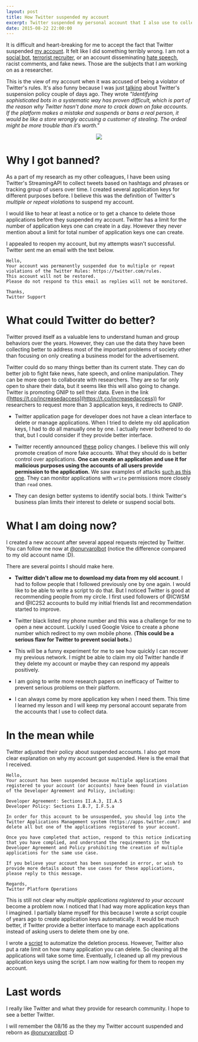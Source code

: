 ```yaml
---
layout: post
title: How Twitter suspended my account
excerpt: Twitter suspended my personal account that I also use to collect dataset for my research. I am sharing my experience and some suggestions for better execution of this process.
date: 2015-08-22 22:00:00
---
```


It is difficult and heart-breaking for me to accept the fact that Twitter suspended [my account](https://twitter.com/onurvarol).
It felt like I did something terribly wrong.
I am not a [social bot](http://www.nasdaq.com/article/twitter-bot-scandal-puts-further-pressure-on-ceo-jack-dorsey-cm763217),
[terrorist recruiter](http://www.dailymail.co.uk/news/article-4532662/ISIS-fans-celebrate-Manchester-terror-attack.html), or an account disseminating
[hate speech](http://www.huffingtonpost.com/entry/twitter-faces-hate-speech-backlash_us_5992f62ee4b0caa1687a6383),
racist comments, and fake news. Those are the subjects that I am working on as a researcher.

This is the view of my account when it was accused of being a violator of Twitter's rules. It's also funny because I was just [talking]((https://news.northeastern.edu/2017/08/spotting-a-social-bot-might-be-harder-than-you-think/)) about Twitter's suspension policy couple of days ago. They wrote _"Identifying sophisticated bots in a systematic way has proven difficult, which is part of the reason why Twitter hasn’t done more to crack down on fake accounts. If the platform makes a mistake and suspends or bans a real person, it would be like a store wrongly accusing a customer of stealing. The ordeal might be more trouble than it’s worth."_

<div style="text-align:center; width=100%;"><img src="{{ site.baseurl }}/images/twitter-suspension/picture1.png"></div>

# Why I got banned?

As a part of my research as my other colleagues, I have been using Twitter's StreamingAPI to collect tweets based on hashtags and phrases or tracking group of users over time. I created several application keys for different purposes before. I believe this was the definition of Twitter's _multiple or repeat violations_ to suspend my account.

I would like to hear at least a notice or to get a chance to delete those applications before they suspended my account. Twitter has a limit for the number of application keys one can create in a day. However they never mention about a limit for total number of application keys one can create.

I appealed to reopen my account, but my attempts wasn't successful. Twitter sent me an email with the text below.

```
Hello,
Your account was permanently suspended due to multiple or repeat violations of the Twitter Rules: https://twitter.com/rules.
This account will not be restored.
Please do not respond to this email as replies will not be monitored.

Thanks,
Twitter Support
```

# What could Twitter do better?

Twitter proved itself as a valuable lens to understand human and group behaviors over the years. However, they can use the data they have been collecting better to address most of the important problems of society other than focusing on only creating a business model for the advertisement.

Twitter could do so many things better than its current state. They can do better job to fight fake news, hate speech, and online manipulation. They can be more open to collaborate with researchers. They are so far only open to share their data, but it seems like this will also going to change. Twitter is promoting GNIP to sell their data. Even in the link ([https://t.co/increasedaccess](https://t.co/increasedaccess)) for researchers to request more than 3 application keys, it redirects to GNIP.

- Twitter application page for developer does not have a clean interface to delete or manage applications. When I tried to delete my old application keys, I had to do all manually one by one. I actually never bothered to do that, but I could consider if they provide better interface.

- Twitter recently announced [these](https://twittercommunity.com/t/policy-clarification-multiple-applications-for-the-same-use-case/92080) policy changes. I believe this will only promote creation of more fake accounts. What they should do is better control over applications. __One can create an application and use it for malicious purposes using the accounts of all users provide permission to the application.__ We saw examples of attacks [such as this one](https://venturebeat.com/2017/03/15/twitter-accounts-hacked-with-swastikas-and-nazi-hashtags-as-political-tensions-mount-in-europe/). They can monitor applications with `write` permissions more closely than `read` ones.

- They can design better systems to identify social bots. I think Twitter's business plan limits their interest to delete or suspend social bots.

# What I am doing now?

I created a new account after several appeal requests rejected by Twitter. You can follow me now at [@onurvarolbot](https://twitter.com/onurvarolbot) (notice the difference compared to my old account name :D).

There are several points I should make here.

- __Twitter didn't allow me to download my data from my old account__. I had to follow people that I followed previously one by one again. I would like to be able to write a script to do that. But I noticed Twitter is good at recommending people from my circle. I first used followers of @ICWSM and @IC2S2 accounts to build my initial friends list and recommendation started to improve.

- Twitter black listed my phone number and this was a challenge for me to open a new account. Luckily I used Google Voice to create a phone number which redirect to my own mobile phone. (__This could be a serious flaw for Twitter to prevent social bots.__)

- This will be a funny experiment for me to see how quickly I can recover my previous network. I might be able to claim my old Twitter handle if they delete my account or maybe they can respond my appeals positively.

- I am going to write more research papers on inefficacy of Twitter to prevent serious problems on their platform.

- I can always come by more application key when I need them. This time I learned my lesson and I will keep my personal account separate from the accounts that I use to collect data.

# In the mean while

Twitter adjusted their policy about suspended accounts. I also got more clear explanation on why my account got suspended. Here is the email that I received.

```
Hello,
Your account has been suspended because multiple applications registered to your account (or accounts) have been found in violation of the Developer Agreement and Policy, including:

Developer Agreement: Sections II.A.3, II.A.5
Developer Policy: Sections I.B.7, I.F.5.a

In order for this account to be unsuspended, you should log into the Twitter Applications Management system (https://apps.twitter.com/) and delete all but one of the applications registered to your account.

Once you have completed that action, respond to this notice indicating that you have complied, and understand the requirements in the Developer Agreement and Policy prohibiting the creation of multiple applications for the same use case.

If you believe your account has been suspended in error, or wish to provide more details about the use cases for these applications, please reply to this message.

Regards,
Twitter Platform Operations
```

This is still not clear why _multiple applications registered to your account_ become a problem now. I noticed that I had way more application keys than I imagined. I partially blame myself for this because I wrote a script couple of years ago to create application keys automatically. It would be much better, if Twitter provide a better interface to manage each applications instead of asking users to delete them one by one.

I wrote a [script](https://gist.github.com/onurvarol/d0b09fe8cb38c5aa9919cfd46ab954a9) to automatize the deletion process. However, Twitter also put a rate limit on how many application you can delete. So cleaning all the applications will take some time. Eventually, I cleaned up all my previous application keys using the script. I am now waiting for them to reopen my account.

# Last words

I really like Twitter and what they provide for research community. I hope to see a better Twitter.

I will remember the 08/16 as the they my Twitter account suspended and reborn as [@onurvarolbot](https://twitter.com/onurvarolbot) :D
